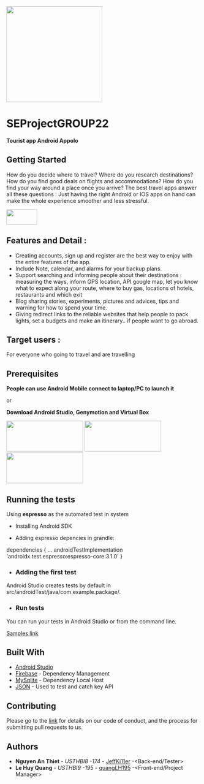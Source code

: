 
<img src="https://i.pinimg.com/564x/f5/a2/a2/f5a2a2b69112609ac6b095eb7824799b.jpg" width=250 height =250>

# SEProjectGROUP22
**Tourist app Android Appolo**

## Getting Started

How do you decide where to travel? Where do you research destinations? How do you find good deals on flights and accommodations? How do you find your way around a place once you arrive? The best travel apps answer all these questions : Just having the right Android or IOS apps on hand can make the whole experience smoother and less stressful.

[<img src="https://encrypted-tbn0.gstatic.com/images?q=tbn%3AANd9GcSsqaQVKxsJTgFakqT0M4789dWpjYHRejErMURsSw5qjGRJOF9h&usqp=CAU" width = 80 height =40>](https://www.youtube.com/watch?v=fED8KBJjrII)

## Features and Detail :
* Creating accounts, sign up and register are the best way to enjoy with the entire features of the app. 
* Include Note, calendar, and alarms for your backup plans.
* Support searching and informing people about their destinations : measuring the ways, inform GPS location, API google map, let you know what to expect along your route, where to buy gas, locations of hotels, restaurants and which exit
* Blog sharing stories, experiments, pictures and advices, tips and warning for how to spend your time.
* Giving redirect links to the reliable websites that help people to pack lights, set a budgets and make an itinerary.. if people want to go abroad.  
## Target users :
For everyone who going to travel and are travelling 

## Prerequisites

**People can use Android Mobile connect to laptop/PC to launch it**

or

**Download Android Studio, Genymotion and Virtual Box**

[<img src="https://usmnetworking.com/wp-content/uploads/2017/11/download-button-plain.png" width = 200 height =80>](https://developer.android.com/studio)
[<img src="https://www.genymotion.com/wp-content/uploads/2016/12/logo-genymotion-by-genymobile.png" width = 200 height =80>](https://www.genymotion.com/download/)
[<img src="https://www.virtualbox.org/graphics/button61.png" width = 200 height =80>](https://www.virtualbox.org/wiki/Downloads)

## Running the tests

Using **espresso** as the automated test in system

* Installing Android SDK

* Adding espresso depencies in grandle:

dependencies {
    ...
    androidTestImplementation 'androidx.test.espresso:espresso-core:3.1.0'
}

* ### Adding the first test

Android Studio creates tests by default in src/androidTest/java/com.example.package/.

* ### Run tests

You can run your tests in Android Studio or from the command line.

[Samples link](https://developer.android.com/training/testing/espresso/setup)

## Built With

* [Android Studio](https://developer.android.com/)
* [Firebase](https://firebase.google.com/) - Dependency Management
* [MySqlite](https://rometools.github.io/rome/) - Dependency Local Host
* [JSON](https://www.json.org/json-en.html) - Used to test and catch key API

## Contributing

Please go to the [link](https://github.com/JeffKi11er/SEProjectGROUP22) for details on our code of conduct, and the process for submitting pull requests to us.

## Authors

* **Nguyen An Thiet** - *USTHBI8 -174* - [JeffKi11er](https://github.com/JeffKi11er) -<Back-end/Tester>
* **Le Huy Quang** - *USTHBI9 -195* - [quangLH195](https://github.com/quangLH195) -<Front-end/Project Manager>


